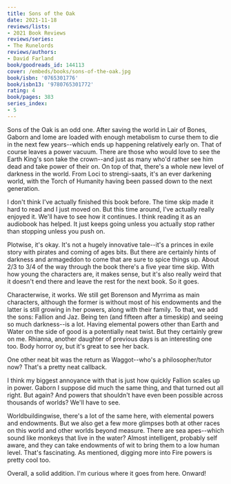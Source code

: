 ```yaml
---
title: Sons of the Oak
date: 2021-11-18
reviews/lists:
- 2021 Book Reviews
reviews/series:
- The Runelords
reviews/authors:
- David Farland
book/goodreads_id: 144113
cover: /embeds/books/sons-of-the-oak.jpg
book/isbn: '0765301776'
book/isbn13: '9780765301772'
rating: 4
book/pages: 383
series_index:
- 5
---
```

Sons of the Oak is an odd one. After saving the world in Lair of Bones, Gaborn and Iome are loaded with enough metabolism to curse them to die in the next few years--which ends up happening relatively early on. That of course leaves a power vacuum. There are those who would love to see the Earth King's son take the crown--and just as many who'd rather see him dead and take power of their on. On top of that, there's a whole new level of darkness in the world. From Loci to strengi-saats, it's an ever darkening world, with the Torch of Humanity having been passed down to the next generation.

I don't think I've actually finished this book before. The time skip made it hard to read and I just moved on. But this time around, I've actually really enjoyed it. We'll have to see how it continues. I think reading it as an audiobook has helped. It just keeps going unless you actually stop rather than stopping unless you push on. 

<!--more-->

Plotwise, it's okay. It's not a hugely innovative tale--it's a princes in exile story with pirates and coming of ages bits. But there are certainly hints of darkness and armageddon to come that are sure to spice things up. About 2/3 to 3/4 of the way through the book there's a five year time skip. With how young the characters are, it makes sense, but it's also really weird that it doesn't end there and leave the rest for the next book. So it goes. 

Characterwise, it works. We still get Borenson and Myrrima as main characters, although the former is without most of his endowments and the latter is still growing in her powers, along with their family. To that, we add the sons: Fallion and Jaz. Being ten (and fifteen after a timeskip) and seeing so much darkness--is a lot. Having elemental powers other than Earth and Water on the side of good is a potentially neat twist. But they certainly grew on me. Rhianna, another daughter of previous days is an interesting one too. Body horror oy, but it's great to see her back. 

One other neat bit was the return as Waggot--who's a philosopher/tutor now? That's a pretty neat callback. 

I think my biggest annoyance with that is just how quickly Fallion scales up in power. Gaborn I suppose did much the same thing, and that turned out all right. But again? And powers that shouldn't have even been possible across thousands of worlds? We'll have to see. 

Worldbuildingwise, there's a lot of the same here, with elemental powers and endowments. But we also get a few more glimpses both at other races on this world and other worlds beyond measure. There are sea apes--which sound like monkeys that live in the water? Almost intelligent, probably self aware, and they can take endowments of wit to bring them to a low human level. That's fascinating. As mentioned, digging more into Fire powers is pretty cool too. 

Overall, a solid addition. I'm curious where it goes from here. Onward!